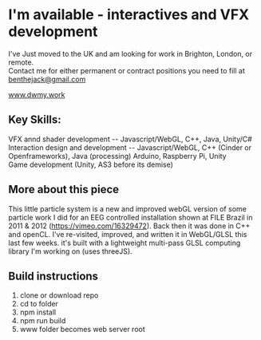 # I'm available - interactives and VFX development  
I've Just moved to the UK and am looking for work in Brighton, London, or remote.  
Contact me for either permanent or contract positions you need to fill at benthejack@gmail.com  
  
www.dwmy.work  
  
## Key Skills:  
VFX annd shader development -- Javascript/WebGL, C++, Java, Unity/C#  
Interaction design and development -- Javascript/WebGL, C++ (Cinder or Openframeworks), Java (processing) Arduino, Raspberry Pi, Unity  
Game development (Unity, AS3 before its demise)  
  
## More about this piece
This little particle system is a new and improved webGL version of some particle work I did for an EEG controlled installation shown at FILE Brazil in 2011 & 2012 (https://vimeo.com/16329472). Back then it was done in C++ and openCL. I've re-visited, improved, and written it in WebGL/GLSL this last few weeks. it's built with a lightweight multi-pass GLSL computing library I'm working on (uses threeJS). 

## Build instructions
1) clone or download repo  
2) cd to folder  
3) npm install  
4) npm run build  
5) www folder becomes web server root  
